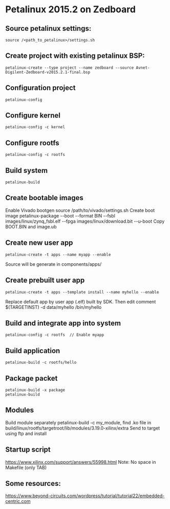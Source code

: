 # Petalinux 2015.2 on Zedboard

## Source petalinux settings: 
	source /<path_to_petalinux>/settings.sh

## Create project with existing petalinux BSP:
	petalinux-create --type project --name zedboard --source Avnet-Digilent-Zedboard-v2015.2.1-final.bsp

## Configuration project
	petalinux-config

## Configure kernel
	petalinux-config -c kernel

## Configure rootfs
	petalinux-config -c rootfs

## Build system
	petalinux-build

## Create bootable images
Enable Vivado bootgen
	source /path/to/vivado/settings.sh
Create boot image
	petalinux-package --boot --format BIN --fsbl images/linux/zynq_fsbl.elf --fpga images/linux/download.bit --u-boot
Copy BOOT.BIN and image.ub

## Create new user app 
	petalinux-create -t apps --name myapp --enable
Source will be generate in components/apps/

## Create prebuilt user app 
	petalinux-create -t apps --template install --name myhello --enable
Replace default app by user app (.elf) built by SDK. Then edit comment 
	$(TARGETINST) -d data/myhello /bin/myhello

## Build and integrate app into system
	petalinux-config -c rootfs  // Enable myapp

## Build application 
	petalinux-build -c rootfs/hello

## Package packet 
	petalinux-build -x package 
	petalinux-build

## Modules
Build module separately 
	petalinux-build -c my_module, 
find .ko file in  build/linux/rootfs/targetroot/lib/modules/3.19.0-xilinx/extra
Send to target using ftp and install 

## Startup script 
https://www.xilinx.com/support/answers/55998.html
Note: No space in Makefile (only TAB)

## Some resources:
https://www.beyond-circuits.com/wordpress/tutorial/tutorial22/embedded-centric.com

